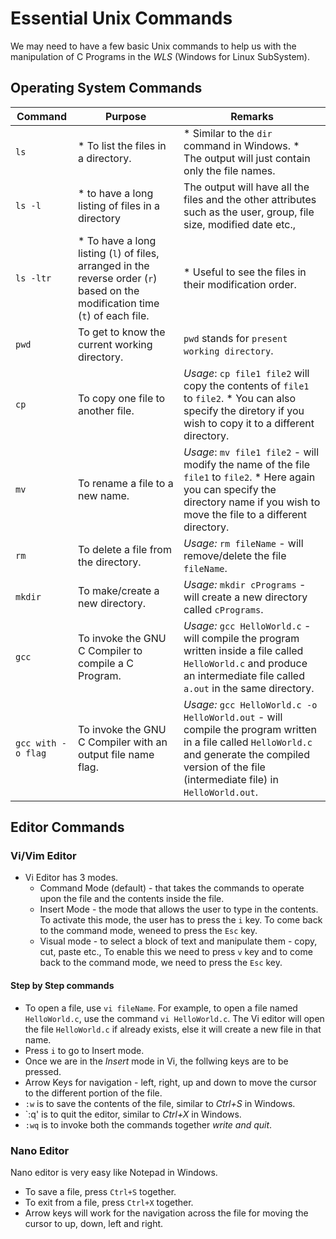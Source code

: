 # Essential Unix Commands

 We may need to have a few basic Unix commands to help us with the manipulation of C Programs in the *WLS* (Windows for Linux SubSystem).

## Operating System Commands

| Command  |  Purpose  | Remarks |
| ------ | ------- | ----- |
| `ls`     | * To list the files in a directory. | * Similar to the `dir` command in Windows. * The output will just contain only the file names. |
| `ls -l`  | * to have a long listing of files in a directory | The output will have all the files and the other attributes such as the user, group, file size, modified date etc., |
| `ls -ltr`| * To have a long listing (`l`) of files, arranged in the reverse order (`r`) based on the modification time (`t`) of each file.  | * Useful to see the files in their modification order. |
| `pwd`    | To get to know the current working directory. | `pwd` stands for `present working directory`. |
| `cp`     | To copy one file to another file. | *Usage*: `cp file1 file2` will copy the contents of `file1` to `file2`. * You can also specify the diretory if you wish to copy it to a different directory. |
| `mv`     | To rename a file to a new name. | *Usage*: `mv file1 file2` - will modify the name of the file `file1` to `file2`. * Here again you can specify the directory name if you wish to move the file to a different directory. |
| `rm`     | To delete a file from the directory. | *Usage:* `rm fileName` - will remove/delete the file `fileName`. |
| `mkdir`  | To make/create a new directory.  | *Usage:* `mkdir cPrograms` - will create a new directory called `cPrograms`. |
| `gcc`    | To invoke the GNU C Compiler to compile a C Program. | *Usage:* `gcc HelloWorld.c` - will compile the program written inside a file called `HelloWorld.c` and produce an intermediate file called `a.out` in the same directory. |
| `gcc with -o flag` | To invoke the GNU C Compiler with an output file name flag. | *Usage:* `gcc HelloWorld.c -o HelloWorld.out` - will compile the program written in a file called `HelloWorld.c` and generate the compiled version of the file (intermediate file) in `HelloWorld.out`.| 

## Editor Commands

### Vi/Vim Editor 

 * Vi Editor has 3 modes. 
   * Command Mode (default) - that takes the commands to operate upon the file and the contents inside the file.
   * Insert Mode - the mode that allows the user to type in the contents. To activate this mode, the user has to press the `i` key. To come back to the command mode, weneed to press the `Esc` key.
   * Visual mode - to select a block of text and manipulate them - copy, cut, paste etc., To enable this we need to press `v` key and to come back to the command mode, we need to press the `Esc` key.

#### Step by Step commands 

 * To open a file, use `vi fileName`. For example, to open a file named `HelloWorld.c`, use the command `vi HelloWorld.c`. The Vi editor will open the file `HelloWorld.c` if already exists, else it will create a new file in that name. 
 * Press `i` to go to Insert mode.
 * Once we are in the *Insert* mode in Vi, the follwing keys are to be pressed.
  * Arrow Keys for navigation - left, right, up and down to move the cursor to the different portion of the file.
  * `:w` is to save the contents of the file, similar to *Ctrl+S* in Windows.
  * `:q' is to quit the editor, similar to *Ctrl+X* in Windows.
  * `:wq` is to invoke both the commands together *write and quit*.

### Nano Editor

 Nano editor is very easy like Notepad in Windows.

 * To save a file, press `Ctrl+S` together.
 * To exit from a file, press `Ctrl+X` together.
 * Arrow keys will work for the navigation across the file for moving the cursor to up, down, left and right.
